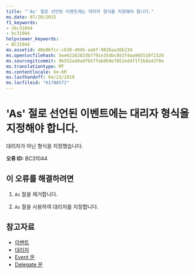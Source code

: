 ```yaml
---
title: "'As' 절로 선언된 이벤트에는 대리자 형식을 지정해야 합니다."
ms.date: 07/20/2015
f1_keywords:
- vbc31044
- bc31044
helpviewer_keywords:
- BC31044
ms.assetid: d0e86fcc-c638-4945-aa6f-9826aa38b23d
ms.openlocfilehash: 5ee6216282db7791e35dbc853f4aa965510f2326
ms.sourcegitcommit: 9b552addadfb57fab0b9e7852ed4f1f1b8a42f8e
ms.translationtype: MT
ms.contentlocale: ko-KR
ms.lasthandoff: 04/23/2019
ms.locfileid: "61788572"
---
```

# <a name="events-declared-with-an-as-clause-must-have-a-delegate-type"></a>'As' 절로 선언된 이벤트에는 대리자 형식을 지정해야 합니다.
대리자가 아닌 형식을 지정했습니다.  
  
 **오류 ID:** BC31044  
  
## <a name="to-correct-this-error"></a>이 오류를 해결하려면  
  
1. `As` 절을 제거합니다.  
  
2. `As` 절을 사용하여 대리자를 지정합니다.  
  
## <a name="see-also"></a>참고자료

- [이벤트](../../visual-basic/programming-guide/language-features/events/index.md)
- [대리자](../../visual-basic/programming-guide/language-features/delegates/index.md)
- [Event 문](../../visual-basic/language-reference/statements/event-statement.md)
- [Delegate 문](../../visual-basic/language-reference/statements/delegate-statement.md)
